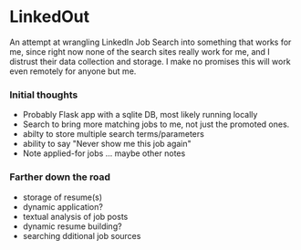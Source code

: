 # LinkedOut
An attempt at wrangling LinkedIn Job Search into something that works for me, since right now none of the search sites really work for me, and I distrust their data collection and storage. I make no promises this will work even remotely for anyone but me.

### Initial thoughts
- Probably Flask app with a sqlite DB, most likely running locally
- Search to bring more matching jobs to me, not just the promoted ones.
- abilty to store multiple search terms/parameters
- ability to say "Never show me this job again"
- Note applied-for jobs ... maybe other notes

### Farther down the road
- storage of resume(s)
- dynamic application?
- textual analysis of job posts
- dynamic resume building?
- searching dditional job sources
